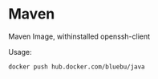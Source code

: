 # Maven

Maven Image, withinstalled openssh-client

Usage:

~~~
docker push hub.docker.com/bluebu/java
~~~


